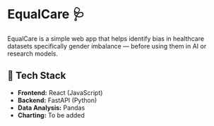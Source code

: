 # EqualCare 🩺

EqualCare is a simple web app that helps identify bias in healthcare datasets specifically gender imbalance — before using them in AI or research models.

## 🧰 Tech Stack

- **Frontend:** React (JavaScript)
- **Backend:** FastAPI (Python)
- **Data Analysis:** Pandas
- **Charting:** To be added

